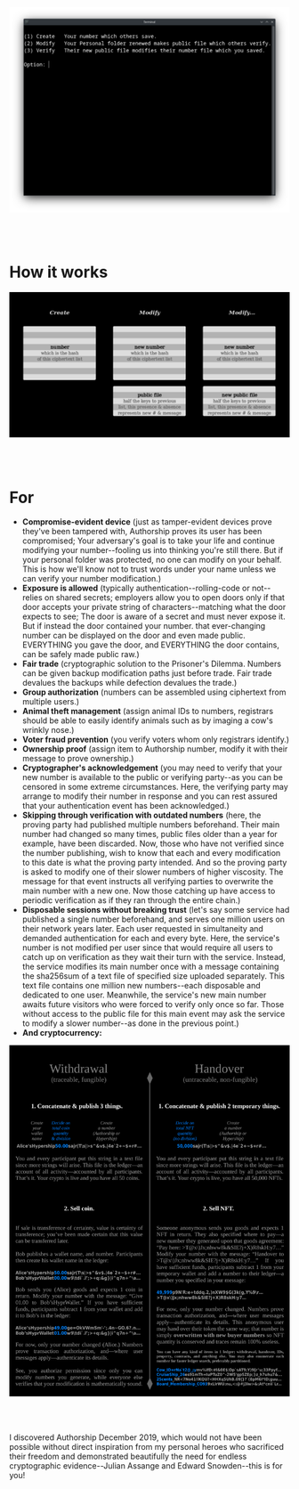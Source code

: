 <p align="center">
  <img src="https://raw.githubusercontent.com/compromise-evident/Authorship/main/Other/Terminal_b6e7d0b94e8652503f1473d66d8d3e5c.png">
</p>

<br>
<br>

# How it works

<p align="center">
  <img src="https://raw.githubusercontent.com/compromise-evident/Authorship/main/Other/Main_documentation_0a878afe498b75626e44128422076c2c.png">
</p>

<br>
<br>

# For

*   **Compromise-evident device**
    (just as tamper-evident devices prove they've
    been tampered with, Authorship proves its user
    has been compromised; Your adversary's goal is
    to take your life and continue modifying
    your number--fooling us into thinking you're
    still there. But if your personal folder
    was protected, no one can modify on your behalf.
    This is how we'll know not to
    trust words under your name
    unless we can verify your
    number modification.)
*   **Exposure is allowed**
    (typically authentication--rolling-code or not--
    relies on shared secrets; employers allow you to
    open doors only if that door accepts your
    private string of characters--matching what the
    door expects to see; The door is aware of a secret
    and must never expose it. But if instead the door
    contained your number. that ever-changing number
    can be displayed on the door and even made public.
    EVERYTHING you gave the door, and EVERYTHING the
    door contains, can be safely made public raw.)
*   **Fair trade**
    (cryptographic solution to the Prisoner's Dilemma.
    Numbers can be given backup modification paths
    just before trade. Fair trade devalues
    the backups while defection devalues the trade.)
*   **Group authorization**
    (numbers can be assembled using ciphertext from multiple users.)
*   **Animal theft management**
    (assign animal IDs to numbers, registrars should be able to
    easily identify animals such as by imaging a cow's wrinkly nose.)
*   **Voter fraud prevention**
    (you verify voters whom only registrars identify.)
*   **Ownership proof**
    (assign item to Authorship number, modify it with their message to prove ownership.)
*   **Cryptographer's acknowledgement**
    (you may need to verify that your new number
    is available to the public or verifying party--as you can be censored in some
    extreme circumstances. Here, the verifying party may arrange to modify their
    number in response and you can rest assured that your authentication
    event has been acknowledged.)
*   **Skipping through verification with outdated numbers**
    (here, the proving
    party had published multiple numbers beforehand. Their main number had changed
    so many times, public files older than a year for example, have been discarded.
    Now, those who have not verified since the number publishing, wish to know that
    each and every modification to this date is what the proving party intended.
    And so the proving party is asked to modify one of their slower numbers of
    higher viscosity. The message for that event instructs all verifying parties
    to overwrite the main number with a new one. Now those catching up have access
    to periodic verification as if they ran through the entire chain.)
*   **Disposable sessions without breaking trust**
    (let's say some service had
    published a single number beforehand, and serves one million users on their
    network years later. Each user requested in simultaneity and demanded
    authentication for each and every byte. Here, the service's number is not
    modified per user since that would require all users to catch up on verification
    as they wait their turn with the service. Instead, the service modifies its main
    number once with a message containing the sha256sum of a text file of specified
    size uploaded separately. This text file contains one million new
    numbers--each disposable and dedicated to one user. Meanwhile, the service's
    new main number awaits future visitors who were forced to verify only once so far.
    Those without access to the public file for this main event may ask the service
    to modify a slower number--as done in the previous point.)
*   **And cryptocurrency:**

<p align="center">
  <img src="https://raw.githubusercontent.com/compromise-evident/Authorship/main/Other/Cryptocurrency.png">
</p>

<br>
<br>

I discovered Authorship December 2019, which would not have been possible without
direct inspiration from my personal heroes who sacrificed their freedom and
demonstrated beautifully the need for endless cryptographic
evidence--Julian Assange and Edward Snowden--this is for you!
